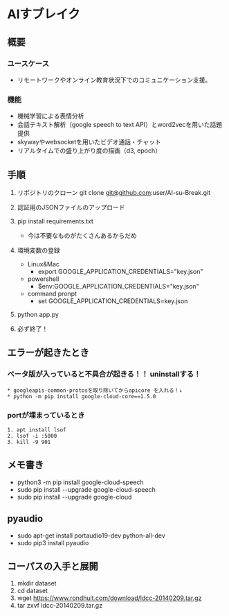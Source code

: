 # AIすブレイク

## 概要
### ユースケース
* リモートワークやオンライン教育状況下でのコミュニケーション支援。

### 機能
* 機械学習による表情分析
* 会話テキスト解析（google speech to text API）とword2vecを用いた話題提供
* skywayやwebsocketを用いたビデオ通話・チャット
* リアルタイムでの盛り上がり度の描画（d3, epoch）

## 手順
1. リポジトリのクローン
git clone git@github.com:user/AI-su-Break.git

2. 認証用のJSONファイルのアップロード

3. pip install requirements.txt
    * 今は不要なものがたくさんあるからだめ

4. 環境変数の登録
    * Linux&Mac
        * export GOOGLE_APPLICATION_CREDENTIALS="key.json"
    * powershell
        * $env:GOOGLE_APPLICATION_CREDENTIALS="key.json"
    * command pronpt
        * set GOOGLE_APPLICATION_CREDENTIALS=key.json

5. python app.py

6. 必ず終了！

## エラーが起きたとき
  ### ベータ版が入っていると不具合が起きる！！ uninstallする！
    * googleapis-common-protosを取り除いてからapicore を入れる！↓
    * python -m pip install google-cloud-core==1.5.0

  ### portが埋まっているとき
    1. apt install lsof
    2. lsof -i :5000
    3. kill -9 901

## メモ書き
* python3 -m pip install google-cloud-speech
* sudo pip install --upgrade google-cloud-speech
* sudo pip install --upgrade google-cloud

## pyaudio
* sudo apt-get install portaudio19-dev python-all-dev
* sudo pip3 install pyaudio

## コーパスの入手と展開
1. mkdir dataset
2. cd dataset
3. wget https://www.rondhuit.com/download/ldcc-20140209.tar.gz
4. tar zxvf ldcc-20140209.tar.gz
